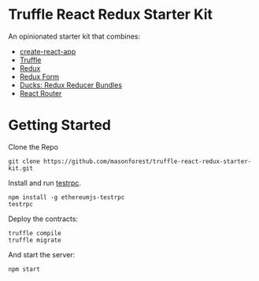Truffle React Redux Starter Kit
====
An opinionated starter kit that combines:


  * [create-react-app](https://github.com/facebookincubator/create-react-app)
  * [Truffle](http://truffleframework.com/)
  * [Redux](http://redux.js.org/)
  * [Redux Form](http://redux-form.com/6.5.0/)
  * [Ducks: Redux Reducer Bundles](https://github.com/erikras/ducks-modular-redux)
  * [React Router](https://github.com/ReactTraining/react-router)

Getting Started
===

Clone the Repo

    git clone https://github.com/masonforest/truffle-react-redux-starter-kit.git

Install and run [testrpc](https://github.com/ethereumjs/testrpc).

    npm install -g ethereumjs-testrpc
    testrpc

Deploy the contracts:

    truffle compile
    truffle migrate
And start the server:

    npm start
